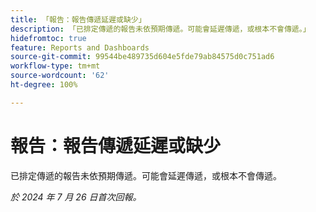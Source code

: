 ```yaml
---
title: 「報告：報告傳遞延遲或缺少」
description: 「已排定傳遞的報告未依預期傳遞。可能會延遲傳遞，或根本不會傳遞。」
hidefromtoc: true
feature: Reports and Dashboards
source-git-commit: 99544be489735d604e5fde79ab84575d0c751ad6
workflow-type: tm+mt
source-wordcount: '62'
ht-degree: 100%

---
```



# 報告：報告傳遞延遲或缺少

<!--

>[!NOTE]
>
>This issue was fixed on August 8, 2024.

-->

已排定傳遞的報告未依預期傳遞。可能會延遲傳遞，或根本不會傳遞。

_於 2024 年 7 月 26 日首次回報。_

